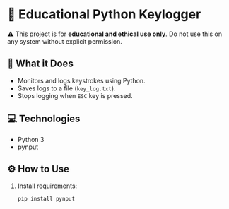 # 🔐 Educational Python Keylogger

⚠️ This project is for **educational and ethical use only**. Do not use this on any system without explicit permission.

## 📌 What it Does

- Monitors and logs keystrokes using Python.
- Saves logs to a file (`key_log.txt`).
- Stops logging when `ESC` key is pressed.

## 💻 Technologies

- Python 3
- pynput

## ⚙️ How to Use

1. Install requirements:
   ```bash
   pip install pynput

